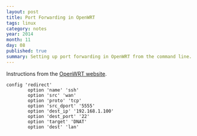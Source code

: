 ```yaml
---
layout: post
title: Port Forwarding in OpenWRT
tags: linux
category: notes
year: 2014
month: 11
day: 08
published: true
summary: Setting up port forwarding in OpenWRT from the command line.
---
```


Instructions from the [OpenWRT website](http://wiki.openwrt.org/doc/howto/port.forwarding).

```
config 'redirect'
        option 'name' 'ssh'
        option 'src' 'wan'
        option 'proto' 'tcp'
        option 'src_dport' '5555'
        option 'dest_ip' '192.168.1.100'
        option 'dest_port' '22'
        option 'target' 'DNAT'
        option 'dest' 'lan'
```
